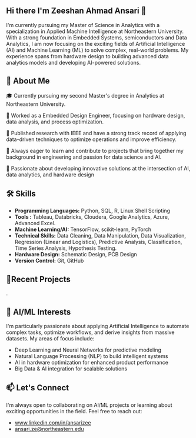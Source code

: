 ## Hi there I'm Zeeshan Ahmad Ansari 👋

I'm currently pursuing my Master of Science in Analytics with a specialization in Applied Machine Intelligence at Northeastern University. With a strong foundation in Embedded Systems, semiconductors and Data Analytics, I am now focusing on the exciting fields of Artificial Intelligence (AI) and Machine Learning (ML) to solve complex, real-world problems. My experience spans from hardware design to building advanced data analytics models and developing AI-powered solutions.



🚀 About Me
------------------------------
🎓 Currently pursuing my second Master's degree in Analytics at Northeastern University.

💼 Worked as a Embedded Design Engineer, focusing on hardware design, data analysis, and process optimization.

🏅 Published research with IEEE and have a strong track record of applying data-driven techniques to optimize operations and improve efficiency.

🌱 Always eager to learn and contribute to projects that bring together my background in engineering and passion for data science and AI.

🌱 Passionate about developing innovative solutions at the intersection of AI, data analytics, and hardware design


**🛠 Skills**
---------------

+ **Programming Languages:** Python, SQL, R, Linux Shell Scripting
+ **Tools :** Tableau, Databricks, Cloudera, Google Analytics, Azure, Advanced Excel.
+ **Machine Learning/AI:** TensorFlow, scikit-learn, PyTorch
+ **Technical Skills:** Data Cleaning, Data Manipulation, Data Visualization, Regression (Linear and Logistics), Predictive Analysis, Classification, Time Series Analysis, Hypothesis Testing.
+ **Hardware Design:** Schematic Design, PCB Design
+ **Version Control:** Git, GitHub



🎯Recent Projects
----------------------------

.


**🤖 AI/ML Interests**
--------------------------

I'm particularly passionate about applying Artificial Intelligence to automate complex tasks, optimize workflows, and derive insights from massive datasets.
My areas of focus include:

+ Deep Learning and Neural Networks for predictive modeling
+ Natural Language Processing (NLP) to build intelligent systems
+ AI in hardware optimization for enhanced product performance
+ Big Data & AI integration for scalable solutions


**📫 Let's Connect**
--------------------------

I'm always open to collaborating on AI/ML projects or learning about exciting opportunities in the field. Feel free to reach out:

+ www.linkedin.com/in/ansarizee
+ ansari.ze@northeastern.edu


